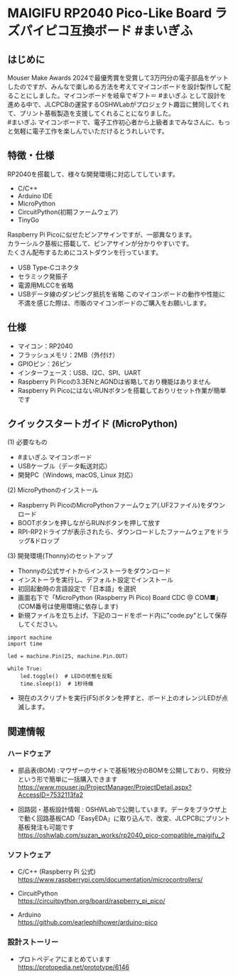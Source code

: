 # MAIGIFU RP2040 Pico-Like Board ラズパイピコ互換ボード #まいぎふ 
## はじめに
Mouser Make Awards 2024で最優秀賞を受賞して3万円分の電子部品をゲットしたのですが、みんなで楽しめる方法を考えてマイコンボードを設計製作して配ることにしました。マイコンボードを岐阜でギフト＝ #まいぎふ として設計を進める中で、JLCPCBの運営するOSHWLabがプロジェクト趣旨に賛同してくれて、プリント基板製造を支援してくれることになりました。  
#まいぎふ マイコンボードで、電子工作初心者から上級者までみなさんに、もっと気軽に電子工作を楽しんでいただけるとうれしいです。  
## 特徴・仕様
RP2040を搭載して、様々な開発環境に対応してしています。
- C/C++
- Arduino IDE
- MicroPython
- CircuitPython(初期ファームウェア)
- TinyGo

Raspberry Pi Picoに似せたピンアサインですが、一部異なります。  
カラーシルク基板に搭載して、ピンアサインが分かりやすいです。  
たくさん配布するためにコストダウンを行っています。  
- USB Type-Cコネクタ
- セラミック発振子
- 電源用MLCCを省略
- USBデータ線のダンピング抵抗を省略
このマイコンボードの動作や性能に不満を感じた際は、市販のマイコンボードのご購入をお願いします。

## 仕様
- マイコン：RP2040
- フラッシュメモリ：2MB（外付け）
- GPIOピン：26ピン
- インターフェース：USB、I2C、SPI、UART
- Raspberry Pi Picoの3.3ENとAGNDは省略しており機能はありません
- Raspberry Pi PicoにはないRUNボタンを搭載しておりリセット作業が簡単です

## クイックスタートガイド (MicroPython)
(1) 必要なもの
- #まいぎふ マイコンボード
- USBケーブル（データ転送対応）
- 開発PC（Windows, macOS, Linux 対応）

(2) MicroPythonのインストール
- Raspberry Pi PicoのMicroPythonファームウェア(.UF2ファイル)をダウンロード
- BOOTボタンを押しながらRUNボタンを押して放す
- RPI-RP2ドライブが表示されたら、ダウンロードしたファームウェアをドラッグ&ドロップ

(3) 開発環境(Thonny)のセットアップ
- Thonnyの公式サイトからインストーラをダウンロード
- インストーラを実行し、デフォルト設定でインストール
- 初回起動時の言語設定で「日本語」を選択
- 画面右下で「MicroPython (Raspberry Pi Pico) Board CDC @ COM■」(COM番号は使用環境に依存します)
- 新規ファイルを立ち上げ、下記のコードをボード内に"code.py"として保存してください。  

~~~ 
import machine
import time

led = machine.Pin(25, machine.Pin.OUT)

while True:
    led.toggle()  # LEDの状態を反転
    time.sleep(1)  # 1秒待機
~~~

- 現在のスクリプトを実行(F5)ボタンを押すと、ボード上のオレンジLEDが点滅します。


## 関連情報
### ハードウェア
- 部品表(BOM) :マウザーのサイトで基板1枚分のBOMを公開しており、何枚分という形で簡単に一括購入できます  
https://www.mouser.jp/ProjectManager/ProjectDetail.aspx?AccessID=7532113fa2

- 回路図・基板設計情報 : OSHWLabで公開しています。データをブラウザ上で動く回路基板CAD「EasyEDA」に取り込んで、改変、JLCPCBにプリント基板発注も可能です  
https://oshwlab.com/suzan_works/rp2040_pico-compatible_maigifu_2

### ソフトウェア
- C/C++ (Raspberry Pi 公式)
https://www.raspberrypi.com/documentation/microcontrollers/

- CircuitPython  
https://circuitpython.org/board/raspberry_pi_pico/

- Arduino  
https://github.com/earlephilhower/arduino-pico

### 設計ストーリー
- プロトペディアにまとめています  
https://protopedia.net/prototype/6146